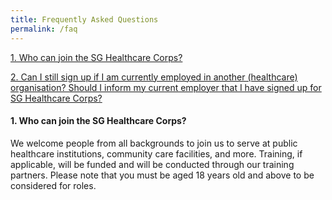 ```yaml
---
title: Frequently Asked Questions
permalink: /faq
---
```

[1. Who can join the SG Healthcare Corps?](1.-who-can-join-the-sg-healthcare-corps?)

[2. Can I still sign up if I am currently employed in another (healthcare) organisation? Should I inform my current employer that I have signed up for SG Healthcare Corps?](2.-Can-I-still-sign-up-if-I-am-currently-employed-in-another-(healthcare)-organisation?-Should-I-inform-my-current-employer-that-I-have-signed-up-for-SG-Healthcare-Corps?)

#### 1. Who can join the SG Healthcare Corps?
We welcome people from all backgrounds to join us to serve at public healthcare institutions, community care facilities, and more. Training, if applicable, will be funded and will be conducted through our training partners. Please note that you must be aged 18 years old and above to be considered for roles.